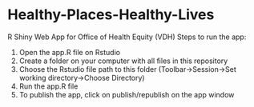 # Healthy-Places-Healthy-Lives
R Shiny Web App for Office of Health Equity (VDH)
Steps to run the app:
1. Open the app.R file on Rstudio
2. Create a folder on your computer with all files in this repository
3. Choose the Rstudio file path to this folder (Toolbar->Session->Set working directory->Choose Directory)
4. Run the app.R file
5. To publish the app, click on publish/republish on the app window
